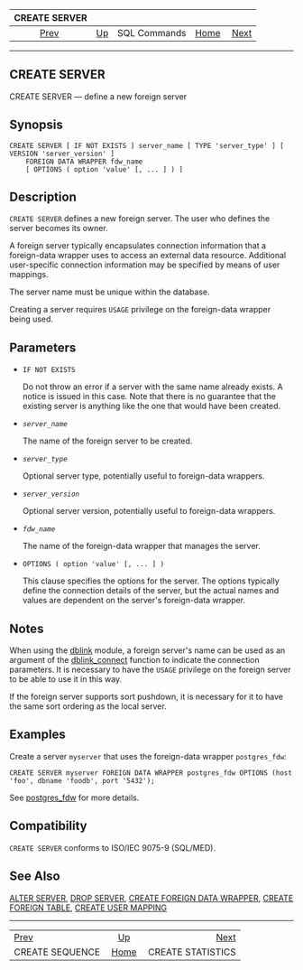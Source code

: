 <!--?xml version="1.0" encoding="UTF-8" standalone="no"?-->

|                    CREATE SERVER                   |                                        |              |                                                       |                                                        |
| :------------------------------------------------: | :------------------------------------- | :----------: | ----------------------------------------------------: | -----------------------------------------------------: |
| [Prev](sql-createsequence.html "CREATE SEQUENCE")  | [Up](sql-commands.html "SQL Commands") | SQL Commands | [Home](index.html "PostgreSQL 17devel Documentation") |  [Next](sql-createstatistics.html "CREATE STATISTICS") |

***

## CREATE SERVER

CREATE SERVER — define a new foreign server

## Synopsis

    CREATE SERVER [ IF NOT EXISTS ] server_name [ TYPE 'server_type' ] [ VERSION 'server_version' ]
        FOREIGN DATA WRAPPER fdw_name
        [ OPTIONS ( option 'value' [, ... ] ) ]

## Description

`CREATE SERVER` defines a new foreign server. The user who defines the server becomes its owner.

A foreign server typically encapsulates connection information that a foreign-data wrapper uses to access an external data resource. Additional user-specific connection information may be specified by means of user mappings.

The server name must be unique within the database.

Creating a server requires `USAGE` privilege on the foreign-data wrapper being used.

## Parameters

* `IF NOT EXISTS`

    Do not throw an error if a server with the same name already exists. A notice is issued in this case. Note that there is no guarantee that the existing server is anything like the one that would have been created.

* *`server_name`*

    The name of the foreign server to be created.

* *`server_type`*

    Optional server type, potentially useful to foreign-data wrappers.

* *`server_version`*

    Optional server version, potentially useful to foreign-data wrappers.

* *`fdw_name`*

    The name of the foreign-data wrapper that manages the server.

* `OPTIONS ( option 'value' [, ... ] )`

    This clause specifies the options for the server. The options typically define the connection details of the server, but the actual names and values are dependent on the server's foreign-data wrapper.

## Notes

When using the [dblink](dblink.html "F.12. dblink — connect to other PostgreSQL databases") module, a foreign server's name can be used as an argument of the [dblink\_connect](contrib-dblink-connect.html "dblink_connect") function to indicate the connection parameters. It is necessary to have the `USAGE` privilege on the foreign server to be able to use it in this way.

If the foreign server supports sort pushdown, it is necessary for it to have the same sort ordering as the local server.

## Examples

Create a server `myserver` that uses the foreign-data wrapper `postgres_fdw`:

    CREATE SERVER myserver FOREIGN DATA WRAPPER postgres_fdw OPTIONS (host 'foo', dbname 'foodb', port '5432');

See [postgres\_fdw](postgres-fdw.html "F.37. postgres_fdw — access data stored in external PostgreSQL servers") for more details.

## Compatibility

`CREATE SERVER` conforms to ISO/IEC 9075-9 (SQL/MED).

## See Also

[ALTER SERVER](sql-alterserver.html "ALTER SERVER"), [DROP SERVER](sql-dropserver.html "DROP SERVER"), [CREATE FOREIGN DATA WRAPPER](sql-createforeigndatawrapper.html "CREATE FOREIGN DATA WRAPPER"), [CREATE FOREIGN TABLE](sql-createforeigntable.html "CREATE FOREIGN TABLE"), [CREATE USER MAPPING](sql-createusermapping.html "CREATE USER MAPPING")

***

|                                                    |                                                       |                                                        |
| :------------------------------------------------- | :---------------------------------------------------: | -----------------------------------------------------: |
| [Prev](sql-createsequence.html "CREATE SEQUENCE")  |         [Up](sql-commands.html "SQL Commands")        |  [Next](sql-createstatistics.html "CREATE STATISTICS") |
| CREATE SEQUENCE                                    | [Home](index.html "PostgreSQL 17devel Documentation") |                                      CREATE STATISTICS |

